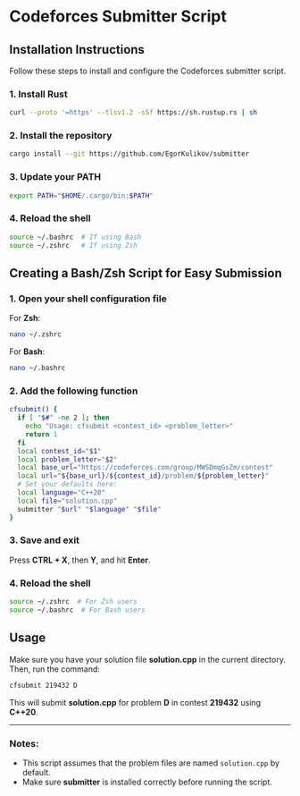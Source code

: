 # Codeforces Submitter Script

## Installation Instructions

Follow these steps to install and configure the Codeforces submitter script.

### 1. Install Rust
```sh
curl --proto '=https' --tlsv1.2 -sSf https://sh.rustup.rs | sh
```

### 2. Install the repository
```sh
cargo install --git https://github.com/EgorKulikov/submitter
```

### 3. Update your PATH
```sh
export PATH="$HOME/.cargo/bin:$PATH"
```

### 4. Reload the shell
```sh
source ~/.bashrc  # If using Bash
source ~/.zshrc   # If using Zsh
```

## Creating a Bash/Zsh Script for Easy Submission

### 1. Open your shell configuration file

For **Zsh**:
```sh
nano ~/.zshrc
```

For **Bash**:
```sh
nano ~/.bashrc
```

### 2. Add the following function

```sh
cfsubmit() {
  if [ "$#" -ne 2 ]; then
    echo "Usage: cfsubmit <contest_id> <problem_letter>"
    return 1
  fi
  local contest_id="$1"
  local problem_letter="$2"
  local base_url="https://codeforces.com/group/MWSDmqGsZm/contest"
  local url="${base_url}/${contest_id}/problem/${problem_letter}"
  # Set your defaults here:
  local language="C++20"
  local file="solution.cpp"
  submitter "$url" "$language" "$file"
}
```

### 3. Save and exit

Press **CTRL + X**, then **Y**, and hit **Enter**.

### 4. Reload the shell
```sh
source ~/.zshrc  # For Zsh users
source ~/.bashrc  # For Bash users
```

## Usage

Make sure you have your solution file **solution.cpp** in the current directory.  
Then, run the command:

```sh
cfsubmit 219432 D
```

This will submit **solution.cpp** for problem **D** in contest **219432** using **C++20**.

---

### Notes:
- This script assumes that the problem files are named `solution.cpp` by default.
- Make sure **submitter** is installed correctly before running the script.
